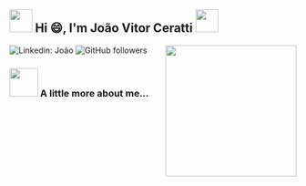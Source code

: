 <h2><img src="https://emojis.slackmojis.com/emojis/images/1643514974/10003/catjam.gif?1643514974" width="40"/> Hi 😄, I'm João Vitor Ceratti  <img src="https://emojis.slackmojis.com/emojis/images/1643509494/43812/sonic.gif?1643509494" width="40"/></h2>
<img align='right' src="https://media0.giphy.com/media/ua7vVw9awZKWwLSYpW/giphy.gif" width="230">

![Linkedin: João](https://img.shields.io/badge/-João-blue?style=flat-square&logo=Linkedin&logoColor=white&link=https://www.linkedin.com/in/joao-ceratti-ba20392b0/)
![GitHub followers](https://img.shields.io/github/followers/JoaoCeratti?label=Follow&style=social)

### <img src="https://media.giphy.com/media/VgCDAzcKvsR6OM0uWg/giphy.gif" width="50"> A little more about me...  

<!--
**JoaoCeratti/JoaoCeratti** is a ✨ _special_ ✨ repository because its `README.md` (this file) appears on your GitHub profile.

Here are some ideas to get you started:

- 🔭 I’m currently working on ...
- 🌱 I’m currently learning ...
- 👯 I’m looking to collaborate on ...
- 🤔 I’m looking for help with ...
- 💬 Ask me about ...
- 📫 How to reach me: ...
- 😄 Pronouns: ...
- ⚡ Fun fact: ...
-->
